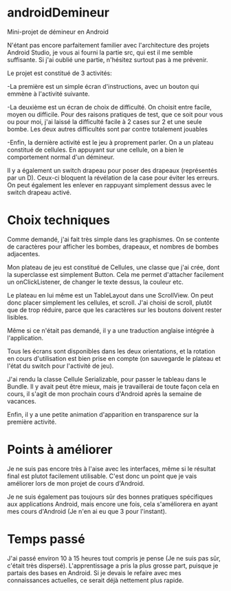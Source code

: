 # androidDemineur
Mini-projet de démineur en Android

N'étant pas encore parfaitement familier avec l'architecture des projets Android Studio, je vous ai fourni la partie src, qui est il me semble suffisante. Si j'ai oublié une partie, n'hésitez surtout pas à me prévenir.

Le projet est constitué de 3 activités:


-La première est un simple écran d'instructions, avec un bouton qui emmène à l'activité suivante.


-La deuxième est un écran de choix de difficulté. On choisit entre facile, moyen ou difficile. 
Pour des raisons pratiques de test, que ce soit pour vous ou pour moi, j'ai laissé la difficulté facile à 2 cases sur 2 et une seule bombe. Les deux autres difficultés sont par contre totalement jouables


-Enfin, la dernière activité est le jeu à proprement parler. On a un plateau constitué de cellules. En appuyant sur une cellule, on a bien le comportement normal d'un démineur.

Il y a également un switch drapeau pour poser des drapeaux (représentés par un D). Ceux-ci bloquent la révélation de la case pour éviter les erreurs.
On peut également les enlever en rappuyant simplement dessus avec le switch drapeau activé.

# Choix techniques

Comme demandé, j'ai fait très simple dans les graphismes. On se contente de caractères pour afficher les bombes, drapeaux, et nombres de bombes adjacentes.

Mon plateau de jeu est constitué de Cellules, une classe que j'ai crée, dont la superclasse est simplement Button. Cela me permet d'attacher facilement un onClickListener, de changer le texte dessus, la couleur etc.

Le plateau en lui même est un TableLayout dans une ScrollView. On peut donc placer simplement les cellules, et scroll. J'ai choisi de scroll, plutôt que de trop réduire, parce que les caractères sur les boutons doivent rester lisibles.

Même si ce n'était pas demandé, il y a une traduction anglaise intégrée à l'application.

Tous les écrans sont disponibles dans les deux orientations, et la rotation en cours d'utilisation est bien prise en compte (on sauvegarde le plateau et l'état du switch pour l'activité de jeu).

J'ai rendu la classe Cellule Serializable, pour passer le tableau dans le Bundle. Il y avait peut être mieux, mais je travaillerai de toute façon cela en cours, il s'agit de mon prochain cours d'Android après la semaine de vacances.

Enfin, il y a une petite animation d'apparition en transparence sur la première activité.

# Points à améliorer

Je ne suis pas encore très à l'aise avec les interfaces, même si le résultat final est plutot facilement utilisable. C'est donc un point que je vais améliorer lors de mon projet de cours d'Android.

Je ne suis également pas toujours sûr des bonnes pratiques spécifiques aux applications Android, mais encore une fois, cela s'améliorera en ayant mes cours d'Android (Je n'en ai eu que 3 pour l'instant).

# Temps passé

J'ai passé environ 10 à 15 heures tout compris je pense (Je ne suis pas sûr, c'était très dispersé). L'apprentissage a pris la plus grosse part, puisque je partais des bases en Android. Si je devais le refaire avec mes connaissances actuelles, ce serait déjà nettement plus rapide.
